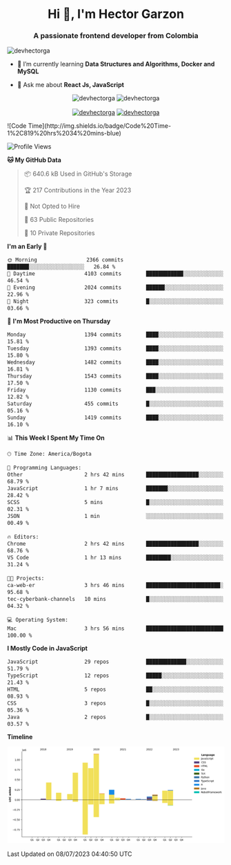 <h1 align="center">Hi 👋, I'm Hector Garzon</h1>
<h3 align="center">A passionate frontend developer from Colombia</h3>

<p align="left"> <img src="https://komarev.com/ghpvc/?username=devhectorga" alt="devhectorga" /> </p>

- 🌱 I’m currently learning **Data Structures and Algorithms, Docker and MySQL**

- 💬 Ask me about **React Js, JavaScript**

<p align="center"> <img src="https://github-readme-stats.vercel.app/api?username=devhectorga&count_private=true&show_icons=true" alt="devhectorga" /> <img src="https://github-readme-stats.vercel.app/api/top-langs/?username=devhectorga&layout=compact" alt="devhectorga" /></p>

<p align="center">
<a href="https://twitter.com/devhectorga" target="blank"><img align="center" src="https://cdn.jsdelivr.net/npm/simple-icons@3.0.1/icons/twitter.svg" alt="devhectorga" height="20" width="20" /></a>
<a href="https://linkedin.com/in/devhectorga" target="blank"><img align="center" src="https://cdn.jsdelivr.net/npm/simple-icons@3.0.1/icons/linkedin.svg" alt="devhectorga" height="20" width="20" /></a>
</p>
<!--START_SECTION:waka-->
![Code Time](http://img.shields.io/badge/Code%20Time-1%2C819%20hrs%2034%20mins-blue)

![Profile Views](http://img.shields.io/badge/Profile%20Views-63-blue)

**🐱 My GitHub Data** 

> 📦 640.6 kB Used in GitHub's Storage 
 > 
> 🏆 217 Contributions in the Year 2023
 > 
> 🚫 Not Opted to Hire
 > 
> 📜 63 Public Repositories 
 > 
> 🔑 10 Private Repositories 
 > 
**I'm an Early 🐤** 

```text
🌞 Morning                2366 commits        ███████░░░░░░░░░░░░░░░░░░   26.84 % 
🌆 Daytime                4103 commits        ████████████░░░░░░░░░░░░░   46.54 % 
🌃 Evening                2024 commits        ██████░░░░░░░░░░░░░░░░░░░   22.96 % 
🌙 Night                  323 commits         █░░░░░░░░░░░░░░░░░░░░░░░░   03.66 % 
```
📅 **I'm Most Productive on Thursday** 

```text
Monday                   1394 commits        ████░░░░░░░░░░░░░░░░░░░░░   15.81 % 
Tuesday                  1393 commits        ████░░░░░░░░░░░░░░░░░░░░░   15.80 % 
Wednesday                1482 commits        ████░░░░░░░░░░░░░░░░░░░░░   16.81 % 
Thursday                 1543 commits        ████░░░░░░░░░░░░░░░░░░░░░   17.50 % 
Friday                   1130 commits        ███░░░░░░░░░░░░░░░░░░░░░░   12.82 % 
Saturday                 455 commits         █░░░░░░░░░░░░░░░░░░░░░░░░   05.16 % 
Sunday                   1419 commits        ████░░░░░░░░░░░░░░░░░░░░░   16.10 % 
```


📊 **This Week I Spent My Time On** 

```text
🕑︎ Time Zone: America/Bogota

💬 Programming Languages: 
Other                    2 hrs 42 mins       █████████████████░░░░░░░░   68.79 % 
JavaScript               1 hr 7 mins         ███████░░░░░░░░░░░░░░░░░░   28.42 % 
SCSS                     5 mins              █░░░░░░░░░░░░░░░░░░░░░░░░   02.31 % 
JSON                     1 min               ░░░░░░░░░░░░░░░░░░░░░░░░░   00.49 % 

🔥 Editors: 
Chrome                   2 hrs 42 mins       █████████████████░░░░░░░░   68.76 % 
VS Code                  1 hr 13 mins        ████████░░░░░░░░░░░░░░░░░   31.24 % 

🐱‍💻 Projects: 
ca-web-er                3 hrs 46 mins       ████████████████████████░   95.68 % 
tec-cyberbank-channels   10 mins             █░░░░░░░░░░░░░░░░░░░░░░░░   04.32 % 

💻 Operating System: 
Mac                      3 hrs 56 mins       █████████████████████████   100.00 % 
```

**I Mostly Code in JavaScript** 

```text
JavaScript               29 repos            █████████████░░░░░░░░░░░░   51.79 % 
TypeScript               12 repos            █████░░░░░░░░░░░░░░░░░░░░   21.43 % 
HTML                     5 repos             ██░░░░░░░░░░░░░░░░░░░░░░░   08.93 % 
CSS                      3 repos             █░░░░░░░░░░░░░░░░░░░░░░░░   05.36 % 
Java                     2 repos             █░░░░░░░░░░░░░░░░░░░░░░░░   03.57 % 
```



**Timeline**

![Lines of Code chart](https://raw.githubusercontent.com/devHectorGa/devHectorGa/master/assets/bar_graph.png)


 Last Updated on 08/07/2023 04:40:50 UTC
<!--END_SECTION:waka-->
